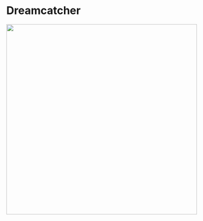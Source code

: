 # Dreamcatcher

<img src="https://github.com/abrarr18/ChessGameWithAI/blob/master/chesspic.PNG" width=500><br>
